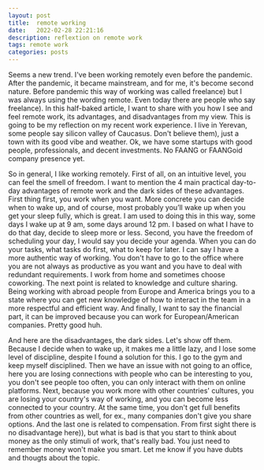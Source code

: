 ```yaml
---
layout: post
title:  remote working
date:   2022-02-28 22:21:16
description: reflextion on remote work
tags: remote work
categories: posts
---
```

Seems a new trend.
I've been working remotely even before the pandemic. After the pandemic, it became mainstream, and for me, it's become second nature. Before pandemic this way of working was called freelance) but I was always using the wording remote. Even today there are people who say freelance). 
In this half-baked article, I want to share with you how I see and feel remote work, its advantages, and disadvantages from my view. This is going to be my reflection on my recent work experience.
I live in Yerevan, some people say silicon valley of Caucasus. Don't believe them), just a town with its good vibe and weather. Ok, we have some startups with good people, professionals, and decent investments. No FAANG or FAANGoid company presence yet.


So in general, I like working remotely. First of all, on an intuitive level,  you can feel the smell of freedom. I want to mention the 4 main practical day-to-day advantages of remote work and the dark sides of these advantages.
First thing first, you work when you want. More concrete you can decide when to wake up, and of course, most probably you’ll wake up when you get your sleep fully, which is great. I am used to doing this in this way, some days I wake up at 9 am, some days around 12 pm. I based on what I have to do that day, decide to sleep more or less.
Second, you have the freedom of scheduling your day, I would say you decide your agenda. When you can do your tasks, what tasks do first, what to keep for later. I can say I have a more authentic way of working. You don't have to go to the office where you are not always as productive as you want and you have to deal with redundant requirements. I work from home and sometimes choose coworking.
The next point is related to knowledge and culture sharing. Being working with abroad people from Europe and America brings you to a state where you can get new knowledge of how to interact in the team in a more respectful and efficient way.
And finally, I want to say the financial part, it can be improved because you can work for European/American companies.
Pretty good huh.

And here are the disadvantages, the dark sides. Let's show off them.
Because I decide when to wake up, it makes me a little lazy, and I lose some level of discipline, despite I found a solution for this. I go to the gym and keep myself disciplined.
Then we have an issue with not going to an office, here you are losing connections with people who can be interesting to you, you don't see people too often, you can only interact with them on online platforms.
Next, because you work more with other countries' cultures, you are losing your country's way of working, and you can become less connected to your country. At the same time, you don't get full benefits from other countries as well, for ex., many companies don't give you share options. 
And the last one is related to compensation. From first sight there is no disadvantage here)), but what is bad is that you start to think about money as the only stimuli of work, that's really bad. You just need to remember money won't make you smart.
Let me know if you have dubts and thougts about the topic.
